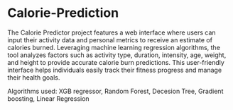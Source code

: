 # Calorie-Prediction
The Calorie Predictor project features a web interface where users can input their activity data and personal metrics to receive an estimate of calories burned. Leveraging machine learning regression algorithms, the tool analyzes factors such as activity type, duration, intensity, age, weight, and height to provide accurate calorie burn predictions. This user-friendly interface helps individuals easily track their fitness progress and manage their health goals.

Algorithms used:
XGB regressor,
Random Forest, 
Decesion Tree, 
Gradient boosting, 
Linear Regression
